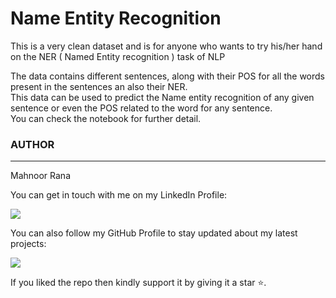 # Name Entity Recognition

This is a very clean dataset and is for anyone who wants to try his/her hand on the NER ( Named Entity recognition ) task of NLP<br>


The data contains different sentences, along with their POS for all the words present in the sentences an also their NER.<br>
This data can be used to predict the Name entity recognition of any given sentence or even the POS related to the word for any sentence.<br>
You can check the notebook for further detail.






















### AUTHOR
<hr>
Mahnoor Rana


You can get in touch with me on my LinkedIn Profile:



<a href = "https://www.linkedin.com/in/mahnoor-rana"><img src="https://img.icons8.com/fluent/48/000000/linkedin.png"/></a>







You can also follow my GitHub Profile to stay updated about my latest projects:


<a href = "https://github.com/Mahnoor-Rana"><img src="https://img.icons8.com/fluent/48/000000/github.png"/></a>


If you liked the repo then kindly support it by giving it a star ⭐.
